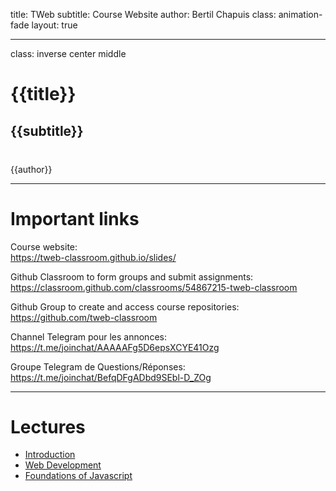 title: TWeb
subtitle: <i class="fas fa-tasks"></i> Course Website
author: Bertil Chapuis
class: animation-fade
layout: true

<!-- This slide will serve as the base layout for all your slides -->


---

class: inverse center middle

# {{title}}

## {{subtitle}}

<p style="margin-top: 40px">{{author}}</p>

---

# <i class="fas fa-link"></i> Important links

Course website: <br>
https://tweb-classroom.github.io/slides/

Github Classroom to form groups and submit assignments:<br>
https://classroom.github.com/classrooms/54867215-tweb-classroom

Github Group to create and access course repositories:<br>
https://github.com/tweb-classroom

Channel Telegram pour les annonces:<br>
https://t.me/joinchat/AAAAAFg5D6epsXCYE41Ozg

Groupe Telegram de Questions/Réponses:<br>
https://t.me/joinchat/BefqDFgADbd9SEbl-D_ZOg

---

# <i class="fas fa-tasks"></i> Lectures

- [Introduction](https://tweb-classroom.github.io/slides/01-introduction.html)
- [Web Development](https://tweb-classroom.github.io/slides/02-web-development.html)
- [Foundations of Javascript](https://tweb-classroom.github.io/slides/03-foundations-of-javascript.html)


